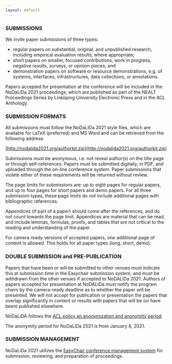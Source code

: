 ```yaml
---
layout: default
---
```


### SUBMISSIONS  

We invite paper submissions of three types:

* regular papers on substantial, original, and unpublished research,
  including empirical evaluation results, where appropriate;
* short papers on smaller, focused contributions, work in progress,
  negative results, surveys, or opinion pieces; and
* demonstration papers on software or resource demonstrations, e.g. of
  systems, interfaces, infrastructures, data collections, or annotations.

Papers accepted for presentation at the conference will be included in
the NoDaLiDa 2021 proceedings, which are published as part of the NEALT
Proceedings Series by Linköping University Electronic Press and in the
ACL Anthology.

### SUBMISSION FORMATS

All submissions must follow the NoDaLiDa 2021 style files, which are
available for LaTeX (preferred) and MS Word and can be retrieved from the following address:

[http://nodalida2021.org/authorkit.zip](http://nodalida2021.org/authorkit.zip)

Submissions must be anonymous, i.e. not reveal author(s) on the title
page or through self-references. Papers must be submitted digitally,
in PDF, and uploaded through the on-line conference system. Paper
submissions that violate either of these requirements will be returned
without review.

The page limits for submissions are: up to eight pages for regular papers, 
and up to four  pages for short papers and demo papers. 
For all three submission types, these page limits do *not* include 
additional pages with bibliographic references.

Appendices (if part of a paper) should come after the references, and do not count towards the page limit.
Appendices are material that can be read, and include lemmas, formulas, proofs, 
and tables that are not critical to the reading and understanding of the paper. 

For camera ready versions of accepted papers, one additional page of content is 
allowed. This holds for all paper types (long, short, demo).

### DOUBLE SUBMISSION and PRE-PUBLICATION

Papers that have been or will be submitted to other venues must
indicate this at submission time in the Easychair submission system,
and must be withdrawn from the other venues if accepted to NoDALiDa
2021. Authors of papers accepted for presentation at NoDALiDa must
notify the program chairs by the camera-ready deadline as to whether
the paper will be presented. We will not accept for publication or
presentation the papers that overlap significantly in content or
results with papers that will be (or have been) published elsewhere.

NoDaLiDA follows the [ACL policy an anonymization and anonymity period](https://www.aclweb.org/adminwiki/index.php?title=ACL_Policies_for_Submission,_Review_and_Citation).

The anonymity period for NoDaLiDa 2021 is from January 8, 2021.

### SUBMISSION MANAGEMENT

NoDaLiDa 2021 utilizes the [EasyChair conference management system](https://easychair.org/conferences/?conf=nodalida2021) for
submission, reviewing, and preparation of proceedings.
